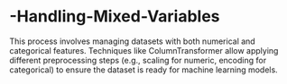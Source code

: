 # -Handling-Mixed-Variables
This process involves managing datasets with both numerical and categorical features. Techniques like ColumnTransformer allow applying different preprocessing steps (e.g., scaling for numeric, encoding for categorical) to ensure the dataset is ready for machine learning models.
